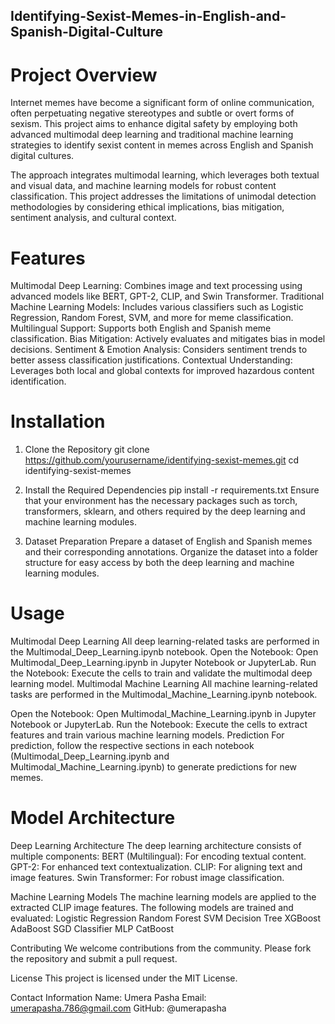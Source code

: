 ## Identifying-Sexist-Memes-in-English-and-Spanish-Digital-Culture

# Project Overview
Internet memes have become a significant form of online communication, often perpetuating negative stereotypes and subtle or overt forms of sexism. This project aims to enhance digital safety by employing both advanced multimodal deep learning and traditional machine learning strategies to identify sexist content in memes across English and Spanish digital cultures.

The approach integrates multimodal learning, which leverages both textual and visual data, and machine learning models for robust content classification. This project addresses the limitations of unimodal detection methodologies by considering ethical implications, bias mitigation, sentiment analysis, and cultural context.

# Features
Multimodal Deep Learning: Combines image and text processing using advanced models like BERT, GPT-2, CLIP, and Swin Transformer.
Traditional Machine Learning Models: Includes various classifiers such as Logistic Regression, Random Forest, SVM, and more for meme classification.
Multilingual Support: Supports both English and Spanish meme classification.
Bias Mitigation: Actively evaluates and mitigates bias in model decisions.
Sentiment & Emotion Analysis: Considers sentiment trends to better assess classification justifications.
Contextual Understanding: Leverages both local and global contexts for improved hazardous content identification.

# Installation
1. Clone the Repository
git clone https://github.com/yourusername/identifying-sexist-memes.git
cd identifying-sexist-memes

2. Install the Required Dependencies
pip install -r requirements.txt
Ensure that your environment has the necessary packages such as torch, transformers, sklearn, and others required by the deep learning and machine learning modules.

3. Dataset Preparation
Prepare a dataset of English and Spanish memes and their corresponding annotations. Organize the dataset into a folder structure for easy access by both the deep learning and machine learning modules.

# Usage

Multimodal Deep Learning
All deep learning-related tasks are performed in the Multimodal_Deep_Learning.ipynb notebook.
Open the Notebook: Open Multimodal_Deep_Learning.ipynb in Jupyter Notebook or JupyterLab.
Run the Notebook: Execute the cells to train and validate the multimodal deep learning model.
Multimodal Machine Learning
All machine learning-related tasks are performed in the Multimodal_Machine_Learning.ipynb notebook.

Open the Notebook: Open Multimodal_Machine_Learning.ipynb in Jupyter Notebook or JupyterLab.
Run the Notebook: Execute the cells to extract features and train various machine learning models.
Prediction
For prediction, follow the respective sections in each notebook (Multimodal_Deep_Learning.ipynb and Multimodal_Machine_Learning.ipynb) to generate predictions for new memes.

# Model Architecture
Deep Learning Architecture
The deep learning architecture consists of multiple components:
BERT (Multilingual): For encoding textual content.
GPT-2: For enhanced text contextualization.
CLIP: For aligning text and image features.
Swin Transformer: For robust image classification.

Machine Learning Models
The machine learning models are applied to the extracted CLIP image features. The following models are trained and evaluated:
Logistic Regression
Random Forest
SVM
Decision Tree
XGBoost
AdaBoost
SGD Classifier
MLP
CatBoost

Contributing
We welcome contributions from the community. Please fork the repository and submit a pull request.

License
This project is licensed under the MIT License.

Contact Information
Name: Umera Pasha
Email: umerapasha.786@gmail.com
GitHub: @umerapasha
